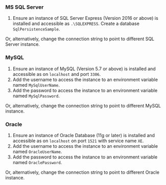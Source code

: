

### MS SQL Server

 1. Ensure an instance of SQL Server Express (Version 2016 or above) is installed and accessible as `.\SQLEXPRESS`. Create a database `SqlPersistenceSample`.
 
 Or, alternatively, change the connection string to point to different SQL Server instance.


### MySQL

 1. Ensure an instance of MySQL (Version 5.7 or above) is installed and accessible as on `localhost` and port `3306`.
 1. Add the username to access the instance to an environment variable named `MySqlUserName`.
 1. Add the password to access the instance to an environment variable named `MySqlPassword`.

Or, alternatively, change the connection string to point to different MySQL instance.

### Oracle

 1. Ensure an instance of Oracle Database (11g or later) is installed and accessible as on `localhost` on port `1521` with service name `XE`.
 1. Add the username to access the instance to an environment variable named `OracleUserName`.
 1. Add the password to access the instance to an environment variable named `OraclePassword`.

 Or, alternatively, change the connection string to point to different Oracle instance.